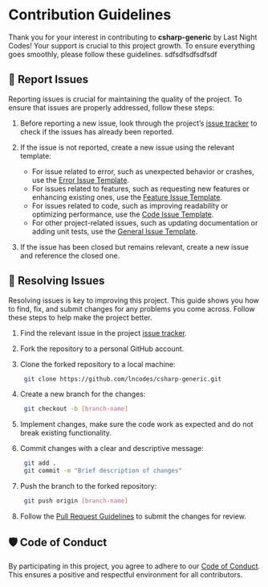 # Contribution Guidelines
Thank you for your interest in contributing to **csharp-generic** by Last Night Codes! Your support is crucial to this project growth. To ensure everything goes smoothly, please follow these guidelines.
sdfsdfsdfsdfsdf
## 📝 Report Issues
Reporting issues is crucial for maintaining the quality of the project. To ensure that issues are properly addressed, follow these steps:

1. Before reporting a new issue, look through the project’s [issue tracker](https://github.com/lncodes/csharp-generic/issues) to check if the issues has already been reported.

2. If the issue is not reported, create a new issue using the relevant template:
   - For issue related to error, such as unexpected behavior or crashes, use the [Error Issue Template](https://github.com/lncodes/.github/.github/ISSUE_TEMPLATE/ERROR_ISSUE_TEMPLATE.md).
   - For issues related to features, such as requesting new features or enhancing existing ones, use the [Feature Issue Template](https://github.com/lncodes/.github/.github/ISSUE_TEMPLATE/FEATURE_ISSUE_TEMPLATE.md).
   - For issues related to code, such as improving readability or optimizing performance, use the [Code Issue Template](https://github.com/lncodes/.github/.github/ISSUE_TEMPLATE/CODE_ISSUE_TEMPLATE.md).
   - For other project-related issues, such as updating documentation or adding unit tests, use the [General Issue Template](https://github.com/lncodes/.github/.github/ISSUE_TEMPLATE/GENERAL_ISSUE_TEMPLATE.md).
3.  If the issue has been closed but remains relevant, create a new issue and reference the closed one.

## 🔧 Resolving Issues
Resolving issues is key to improving this project. This guide shows you how to find, fix, and submit changes for any problems you come across. Follow these steps to help make the project better.

1. Find the relevant issue in the project [issue tracker](https://github.com/lncodes/csharp-generic/issues).

2. Fork the repository to a personal GitHub account.
3. Clone the forked repository to a local machine:
   ```bash 
    git clone https://github.com/lncodes/csharp-generic.git
   ```
4. Create a new branch for the changes:
   ```bash 
    git checkout -b [branch-name]
   ```
5. Implement changes, make sure the code work as expected and do not break existing functionality.
6. Commit changes with a clear and descriptive message:
   ```bash 
    git add .
    git commit -m "Brief description of changes"
   ```
7. Push the branch to the forked repository:
   ```bash 
    git push origin [branch-name]
   ```
8. Follow the [Pull Request Guidelines](https://github.com/lncodes/.github/.github/PULL_REQUEST_GUIDELINES.md) to submit the changes for review.

## 🛡️ Code of Conduct
By participating in this project, you agree to adhere to our [Code of Conduct](https://github.com/lncodes/.github/.github/CODE_OF_CONDUCT.md). This ensures a positive and respectful environment for all contributors.
